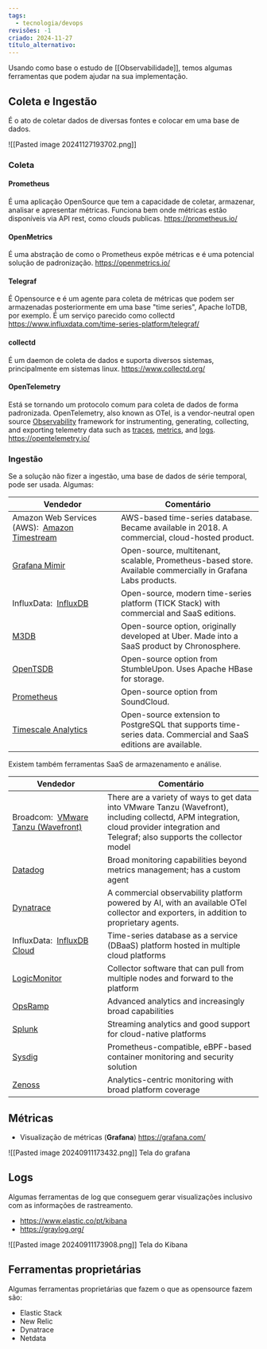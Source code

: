 ```yaml
---
tags:
  - tecnologia/devops
revisões: -1
criado: 2024-11-27
título_alternativo:
---
```

Usando como base o estudo de [[Observabilidade]], temos algumas ferramentas que podem ajudar na sua implementação.

## Coleta e Ingestão 

É o ato de coletar dados de diversas fontes e colocar em uma base de dados.

![[Pasted image 20241127193702.png]]
### Coleta
#### Prometheus
É uma aplicação OpenSource que tem a capacidade de coletar, armazenar, analisar e apresentar métricas. 
Funciona bem onde métricas estão disponíveis via API rest, como clouds publicas. 
https://prometheus.io/
#### OpenMetrics
É uma abstração de como o Prometheus expõe métricas e é uma potencial solução de padronização. 
https://openmetrics.io/
#### Telegraf
É Opensource e é um agente para coleta de métricas que podem ser armazenadas posteriormente em uma base "time series", Apache IoTDB, por exemplo.  É um serviço parecido como collectd
https://www.influxdata.com/time-series-platform/telegraf/
#### collectd
É um daemon de coleta de dados e suporta diversos sistemas, principalmente em sistemas linux. 
https://www.collectd.org/
#### OpenTelemetry
Está se tornando um protocolo comum para coleta de dados de forma padronizada. OpenTelemetry, also known as OTel, is a vendor-neutral open source [Observability](https://opentelemetry.io/docs/concepts/observability-primer/#what-is-observability) framework for instrumenting, generating, collecting, and exporting telemetry data such as [traces](https://opentelemetry.io/docs/concepts/signals/traces/), [metrics](https://opentelemetry.io/docs/concepts/signals/metrics/), and [logs](https://opentelemetry.io/docs/concepts/signals/logs/).
https://opentelemetry.io/

### Ingestão
Se a solução não fizer a ingestão, uma base de dados de série temporal, pode ser usada. 
Algumas: 

| Vendedor                                                                                                                                | Comentário                                                                                                      |
| --------------------------------------------------------------------------------------------------------------------------------------- | --------------------------------------------------------------------------------------------------------------- |
| Amazon Web Services (AWS):  [Amazon Timestream](https://aws.amazon.com/timestream/)                                                     | AWS-based time-series database. Became available in 2018. A commercial, cloud-hosted product.                   |
| [Grafana Mimir](https://grafana.com/oss/mimir/)                                                                                         | Open-source, multitenant, scalable, Prometheus-based store. Available commercially in Grafana Labs products.    |
| InfluxData:  [InfluxDB](https://www.influxdata.com/products/influxdb-overview/)                                                         | Open-source, modern time-series platform (TICK Stack) with commercial and SaaS editions.                        |
| [M3DB](https://www.m3db.io/)                                                                                                            | Open-source option, originally developed at Uber. Made into a SaaS product by Chronosphere.                     |
| [OpenTSDB](http://opentsdb.net/)                                                                                                        | Open-source option from StumbleUpon. Uses Apache HBase for storage.                                             |
| [Prometheus](https://prometheus.io/)                                                                                                    | Open-source option from SoundCloud.                                                                             |
| [Timescale Analytics](https://www.timescale.com/blog/time-series-analytics-for-postgresql-introducing-the-timescale-analytics-project/) | Open-source extension to PostgreSQL that supports time-series data. Commercial and SaaS editions are available. |

Existem também ferramentas SaaS de armazenamento e análise. 

| Vendedor                                                                           | Comentário                                                                                                                                                                             |
| ---------------------------------------------------------------------------------- | -------------------------------------------------------------------------------------------------------------------------------------------------------------------------------------- |
| Broadcom:  [VMware Tanzu (Wavefront)](https://www.wavefront.com/)                  | There are a variety of ways to get data into VMware Tanzu (Wavefront), including collectd, APM integration, cloud provider integration and Telegraf; also supports the collector model |
| [Datadog](https://www.datadoghq.com/)                                              | Broad monitoring capabilities beyond metrics management; has a custom agent                                                                                                            |
| [Dynatrace](https://www.dynatrace.com/)                                            | A commercial observability platform powered by AI, with an available OTel collector and exporters, in addition to proprietary agents.                                                  |
| InfluxData:  [InfluxDB Cloud](https://www.influxdata.com/products/influxdb-cloud/) | Time-series database as a service (DBaaS) platform hosted in multiple cloud platforms                                                                                                  |
| [LogicMonitor](https://www.logicmonitor.com/)                                      | Collector software that can pull from multiple nodes and forward to the platform                                                                                                       |
| [OpsRamp](https://www.opsramp.com/)                                                | Advanced analytics and increasingly broad capabilities                                                                                                                                 |
| [Splunk](https://www.splunk.com/)                                                  | Streaming analytics and good support for cloud-native platforms                                                                                                                        |
| [Sysdig](https://sysdig.com/)                                                      | Prometheus-compatible, eBPF-based container monitoring and security solution                                                                                                           |
| [Zenoss](https://www.zenoss.com/)                                                  | Analytics-centric monitoring with broad platform coverage                                                                                                                              |
## Métricas

- Visualização de métricas (**Grafana**)
	https://grafana.com/

![[Pasted image 20240911173432.png]]
Tela do grafana

## Logs

Algumas ferramentas de log que conseguem gerar visualizações inclusivo com as informações de rastreamento.
- https://www.elastic.co/pt/kibana
- https://graylog.org/

![[Pasted image 20240911173908.png]]
Tela do Kibana

## Ferramentas proprietárias
Algumas ferramentas proprietárias que fazem o que as opensource fazem são:
- Elastic Stack
- New Relic
- Dynatrace
- Netdata